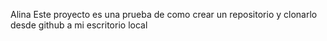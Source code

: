 Alina
Este proyecto es una prueba de como crear un repositorio y clonarlo desde github a mi escritorio local
